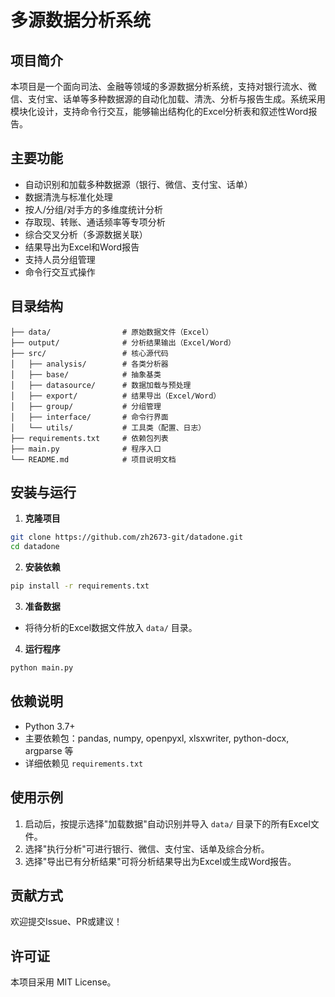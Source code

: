 # 多源数据分析系统

## 项目简介

本项目是一个面向司法、金融等领域的多源数据分析系统，支持对银行流水、微信、支付宝、话单等多种数据源的自动化加载、清洗、分析与报告生成。系统采用模块化设计，支持命令行交互，能够输出结构化的Excel分析表和叙述性Word报告。

## 主要功能
- 自动识别和加载多种数据源（银行、微信、支付宝、话单）
- 数据清洗与标准化处理
- 按人/分组/对手方的多维度统计分析
- 存取现、转账、通话频率等专项分析
- 综合交叉分析（多源数据关联）
- 结果导出为Excel和Word报告
- 支持人员分组管理
- 命令行交互式操作

## 目录结构
```text
├── data/                # 原始数据文件（Excel）
├── output/              # 分析结果输出（Excel/Word）
├── src/                 # 核心源代码
│   ├── analysis/        # 各类分析器
│   ├── base/            # 抽象基类
│   ├── datasource/      # 数据加载与预处理
│   ├── export/          # 结果导出（Excel/Word）
│   ├── group/           # 分组管理
│   ├── interface/       # 命令行界面
│   └── utils/           # 工具类（配置、日志）
├── requirements.txt     # 依赖包列表
├── main.py              # 程序入口
└── README.md            # 项目说明文档
```

## 安装与运行
1. **克隆项目**
```bash
git clone https://github.com/zh2673-git/datadone.git
cd datadone
```
2. **安装依赖**
```bash
pip install -r requirements.txt
```
3. **准备数据**
- 将待分析的Excel数据文件放入 `data/` 目录。

4. **运行程序**
```bash
python main.py
```

## 依赖说明
- Python 3.7+
- 主要依赖包：pandas, numpy, openpyxl, xlsxwriter, python-docx, argparse 等
- 详细依赖见 `requirements.txt`

## 使用示例
1. 启动后，按提示选择"加载数据"自动识别并导入 `data/` 目录下的所有Excel文件。
2. 选择"执行分析"可进行银行、微信、支付宝、话单及综合分析。
3. 选择"导出已有分析结果"可将分析结果导出为Excel或生成Word报告。

## 贡献方式
欢迎提交Issue、PR或建议！

## 许可证
本项目采用 MIT License。 